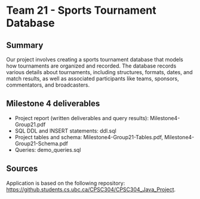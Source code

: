 # Team 21 - Sports Tournament Database

## Summary

Our project involves creating a sports tournament database that models how tournaments
are organized and recorded. The database records various details about tournaments, including
structures, formats, dates, and match results, as well as associated participants like teams, 
sponsors, commentators, and broadcasters.

## Milestone 4 deliverables
* Project report (written deliverables and query results): Milestone4-Group21.pdf
* SQL DDL and INSERT statements: ddl.sql
* Project tables and schema: Milestone4-Group21-Tables.pdf, Milestone4-Group21-Schema.pdf
* Queries: demo_queries.sql

## Sources
Application is based on the following repository: https://github.students.cs.ubc.ca/CPSC304/CPSC304_Java_Project.
